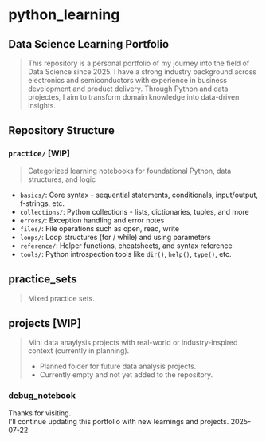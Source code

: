 # python_learning
## Data Science Learning Portfolio
> This repository is a personal portfolio of my journey into the field of Data Science since 2025.
> I have a strong industry background across electronics and semiconductors with experience in business development and product delivery.
> Through Python and data projectes, I aim to transform domain knowledge into data-driven insights.

## Repository Structure

### `practice/` **[WIP]**  
> Categorized learning notebooks for foundational Python, data structures, and logic
- `basics/`: Core syntax - sequential statements, conditionals, input/output, f-strings, etc.
- `collections/`: Python collections - lists, dictionaries, tuples, and more
- `errors/`: Exception handling and error notes
- `files/`: File operations such as open, read, write
- `loops/`: Loop structures (for / while) and using parameters
- `reference/`: Helper functions, cheatsheets, and syntax reference
- `tools/`: Python introspection tools like `dir()`, `help()`, `type()`, etc.

## practice_sets  
> Mixed practice sets.  

## projects **[WIP]**  
> Mini data anaylysis projects with real-world or industry-inspired context (currently in planning).  
> - Planned folder for future data analysis projects.
> - Currently empty and not yet added to the repository.

### debug_notebook

Thanks for visiting.  
I'll continue updating this portfolio with new learnings and projects.
2025-07-22